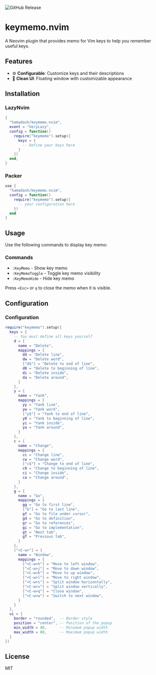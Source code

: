 ![GitHub Release](https://img.shields.io/github/v/release/hamadash/keymemo.nvim)

# keymemo.nvim

A Neovim plugin that provides memo for Vim keys to help you remember useful keys.

## Features

- ⚙️ **Configurable**: Customize keys and their descriptions
- 🎨 **Clean UI**: Floating window with customizable appearance

## Installation

### LazyNvim

```lua
{
  "hamadash/keymemo.nvim",
  event = "VeryLazy",
  config = function()
    require("keymemo").setup({
      keys = {
        -- Define your keys here
      }
    })
  end,
}
```

### Packer

```lua
use {
  "hamadash/keymemo.nvim",
  config = function()
    require("keymemo").setup({
      -- your configuration here
    })
  end
}
```

## Usage

Use the following commands to display key memo:

### Commands

- `:KeyMemo` - Show key memo
- `:KeyMemoToggle` - Toggle key memo visibility
- `:KeyMemoHide` - Hide key memo

Press `<Esc>` or `q` to close the memo when it is visible.

## Configuration

### Configuration

```lua
require("keymemo").setup({
  keys = {
    -- You must define all keys yourself
    d = {
      name = "Delete",
      mappings = {
        dd = "Delete line",
        dw = "Delete word",
        ["d$"] = "Delete to end of line",
        d0 = "Delete to beginning of line",
        di = "Delete inside",
        da = "Delete around",
      }
    },
    y = {
      name = "Yank",
      mappings = {
        yy = "Yank line",
        yw = "Yank word",
        ["y$"] = "Yank to end of line",
        y0 = "Yank to beginning of line",
        yi = "Yank inside",
        ya = "Yank around",
      }
    },
    c = {
      name = "Change",
      mappings = {
        cc = "Change line",
        cw = "Change word",
        ["c$"] = "Change to end of line",
        c0 = "Change to beginning of line",
        ci = "Change inside",
        ca = "Change around",
      }
    },
    g = {
      name = "Go",
      mappings = {
        gg = "Go to first line",
        ["G"] = "Go to last line",
        gf = "Go to file under cursor",
        gd = "Go to definition",
        gr = "Go to references",
        gi = "Go to implementation",
        gt = "Next tab",
        gT = "Previous tab",
      }
    },
    ["<C-w>"] = {
      name = "Window",
      mappings = {
        ["<C-w>h"] = "Move to left window",
        ["<C-w>j"] = "Move to down window",
        ["<C-w>k"] = "Move to up window",
        ["<C-w>l"] = "Move to right window",
        ["<C-w>s"] = "Split window horizontally",
        ["<C-w>v"] = "Split window vertically",
        ["<C-w>q"] = "Close window",
        ["<C-w>w"] = "Switch to next window",
      }
    }
  },
  ui = {
    border = "rounded",  -- Border style
    position = "center", -- Position of the popup
    min_width = 40,      -- Minimum popup width
    max_width = 80,      -- Maximum popup width
  }
})
```

## License

MIT

